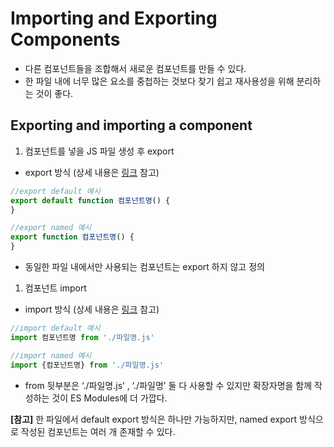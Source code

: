 # Importing and Exporting Components

- 다른 컴포넌트들을 조합해서 새로운 컴포넌트를 만들 수 있다.
- 한 파일 내에 너무 많은 요소를 중첩하는 것보다 찾기 쉽고 재사용성을 위해 분리하는 것이 좋다.

## Exporting and importing a component

1. 컴포넌트를 넣을 JS 파일 생성 후 export
- export 방식 (상세 내용은 [링크](https://developer.mozilla.org/ko/docs/Web/JavaScript/Reference/Statements/export#using_named_exports) 참고)

```jsx
//export default 예시
export default function 컴포넌트명() {
}

//export named 예시
export function 컴포넌트명() {
}
```

- 동일한 파일 내에서만 사용되는 컴포넌트는 export 하지 않고 정의

1. 컴포넌트 import
- import 방식 (상세 내용은 [링크](https://developer.mozilla.org/ko/docs/Web/JavaScript/Reference/Statements/import#importing_defaults) 참고)

```jsx
//import default 예시
import 컴포넌트명 from './파일명.js'

//import named 예시
import {컴포넌트명} from './파일명.js'
```

- from 뒷부분은 ‘./파일명.js’ , ‘./파일명’ 둘 다 사용할 수 있지만 확장자명을 함께 작성하는 것이 ES Modules에 더 가깝다.

**[참고]**
한 파일에서 default export 방식은 하나만 가능하지만, named export 방식으로 작성된 컴포넌트는 여러 개 존재할 수 있다.
